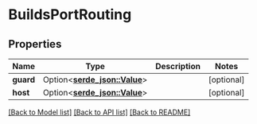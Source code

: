 # BuildsPortRouting

## Properties

Name | Type | Description | Notes
------------ | ------------- | ------------- | -------------
**guard** | Option<[**serde_json::Value**](.md)> |  | [optional]
**host** | Option<[**serde_json::Value**](.md)> |  | [optional]

[[Back to Model list]](../README.md#documentation-for-models) [[Back to API list]](../README.md#documentation-for-api-endpoints) [[Back to README]](../README.md)


